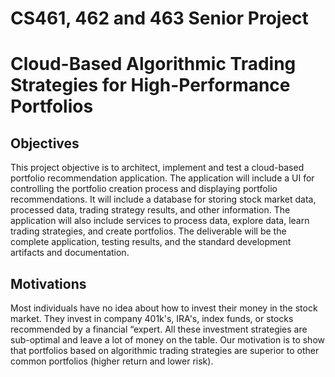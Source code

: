 # CS461, 462 and 463 Senior Project #
# Cloud-Based Algorithmic Trading Strategies for High-Performance Portfolios #
## Objectives ##
This project objective is to architect, implement and test a cloud-based portfolio recommendation
application. The application will include a UI for controlling the portfolio creation process and displaying
portfolio recommendations. It will include a database for storing stock market data, processed data,
trading strategy results, and other information. The application will also include services to process
data, explore data, learn trading strategies, and create portfolios. The deliverable will be the complete
application, testing results, and the standard development artifacts and documentation.
## Motivations ##
Most individuals have no idea about how to invest their money in the stock market. They invest in
company 401k's, IRA's, index funds, or stocks recommended by a financial “expert. All these investment
strategies are sub-optimal and leave a lot of money on the table. Our motivation is to show that
portfolios based on algorithmic trading strategies are superior to other common portfolios (higher
return and lower risk).
